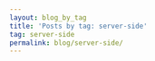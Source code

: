 ```yaml
---
layout: blog_by_tag
title: 'Posts by tag: server-side'
tag: server-side
permalink: blog/server-side/
---
```

